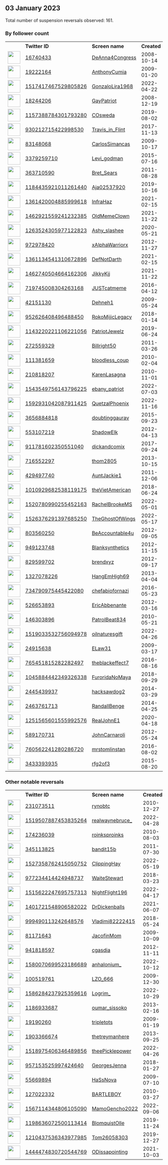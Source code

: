 
## 03 January 2023
Total number of suspension reversals observed: 161.

### By follower count
<table><tr><th></th><th align="left">Twitter ID</th><th align="left">Screen name</th>
<th align="left">Created</th><th align="left">Status</th><th align="left">Suspended</th><th align="left">Followers</th>
<tr><td><a href="https://pbs.twimg.com/profile_images/1611146906897465345/WPve2TFa_normal.jpg"><img src="https://pbs.twimg.com/profile_images/1611146906897465345/WPve2TFa_normal.jpg" width="40px" height="40px" align="center"/></a></td><td><a href="https://twitter.com/intent/user?user_id=16740433">16740433</a></td><td><a href="https://twitter.com/DeAnna4Congress">DeAnna4Congress</a></td><td>2008-10-14</td><td align="center"></td><td></td><td>289341</td></tr>
<tr><td><a href="https://pbs.twimg.com/profile_images/712839804942204928/qnCGVmwB_normal.jpg"><img src="https://pbs.twimg.com/profile_images/712839804942204928/qnCGVmwB_normal.jpg" width="40px" height="40px" align="center"/></a></td><td><a href="https://twitter.com/intent/user?user_id=19222164">19222164</a></td><td><a href="https://twitter.com/AnthonyCumia">AnthonyCumia</a></td><td>2009-01-20</td><td align="center"></td><td></td><td>234277</td></tr>
<tr><td><a href="https://pbs.twimg.com/profile_images/1615668868420182019/U-1amq0u_normal.jpg"><img src="https://pbs.twimg.com/profile_images/1615668868420182019/U-1amq0u_normal.jpg" width="40px" height="40px" align="center"/></a></td><td><a href="https://twitter.com/intent/user?user_id=1517417467529805826">1517417467529805826</a></td><td><a href="https://twitter.com/GonzaloLira1968">GonzaloLira1968</a></td><td>2022-04-22</td><td align="center"></td><td>2022-09-13</td><td>117949</td></tr>
<tr><td><a href="https://pbs.twimg.com/profile_images/1654126088484950017/MRaYysji_normal.jpg"><img src="https://pbs.twimg.com/profile_images/1654126088484950017/MRaYysji_normal.jpg" width="40px" height="40px" align="center"/></a></td><td><a href="https://twitter.com/intent/user?user_id=18244206">18244206</a></td><td><a href="https://twitter.com/GayPatriot">GayPatriot</a></td><td>2008-12-19</td><td align="center"></td><td></td><td>65955</td></tr>
<tr><td><a href="https://pbs.twimg.com/profile_images/1157389293901365248/n9ooC0xx_normal.jpg"><img src="https://pbs.twimg.com/profile_images/1157389293901365248/n9ooC0xx_normal.jpg" width="40px" height="40px" align="center"/></a></td><td><a href="https://twitter.com/intent/user?user_id=1157388784301793280">1157388784301793280</a></td><td><a href="https://twitter.com/COsweda">COsweda</a></td><td>2019-08-02</td><td align="center"></td><td></td><td>63817</td></tr>
<tr><td><a href="https://pbs.twimg.com/profile_images/1655272809277399045/XvA_wlOI_normal.jpg"><img src="https://pbs.twimg.com/profile_images/1655272809277399045/XvA_wlOI_normal.jpg" width="40px" height="40px" align="center"/></a></td><td><a href="https://twitter.com/intent/user?user_id=930212715422998530">930212715422998530</a></td><td><a href="https://twitter.com/Travis_in_Flint">Travis_in_Flint</a></td><td>2017-11-13</td><td align="center"></td><td>2022-04-10</td><td>57513</td></tr>
<tr><td><a href="https://pbs.twimg.com/profile_images/1350186448046080000/wvdSxY8X_normal.jpg"><img src="https://pbs.twimg.com/profile_images/1350186448046080000/wvdSxY8X_normal.jpg" width="40px" height="40px" align="center"/></a></td><td><a href="https://twitter.com/intent/user?user_id=83148068">83148068</a></td><td><a href="https://twitter.com/CarlosSimancas">CarlosSimancas</a></td><td>2009-10-17</td><td align="center"></td><td>2022-04-29</td><td>54473</td></tr>
<tr><td><a href="https://pbs.twimg.com/profile_images/1525160513113669632/ykHrqpI-_normal.jpg"><img src="https://pbs.twimg.com/profile_images/1525160513113669632/ykHrqpI-_normal.jpg" width="40px" height="40px" align="center"/></a></td><td><a href="https://twitter.com/intent/user?user_id=3379259710">3379259710</a></td><td><a href="https://twitter.com/Levi_godman">Levi_godman</a></td><td>2015-07-16</td><td align="center">🚫</td><td>2022-09-27</td><td>53958</td></tr>
<tr><td><a href="https://pbs.twimg.com/profile_images/1440300695706431497/NjowAdIt_normal.jpg"><img src="https://pbs.twimg.com/profile_images/1440300695706431497/NjowAdIt_normal.jpg" width="40px" height="40px" align="center"/></a></td><td><a href="https://twitter.com/intent/user?user_id=363710590">363710590</a></td><td><a href="https://twitter.com/Bret_Sears">Bret_Sears</a></td><td>2011-08-28</td><td align="center"></td><td>2022-07-16</td><td>53527</td></tr>
<tr><td><a href="https://pbs.twimg.com/profile_images/1654843116396990465/6ATvgfyE_normal.jpg"><img src="https://pbs.twimg.com/profile_images/1654843116396990465/6ATvgfyE_normal.jpg" width="40px" height="40px" align="center"/></a></td><td><a href="https://twitter.com/intent/user?user_id=1184435921011261440">1184435921011261440</a></td><td><a href="https://twitter.com/Aja02537920">Aja02537920</a></td><td>2019-10-16</td><td align="center"></td><td>2022-08-06</td><td>31873</td></tr>
<tr><td><a href="https://pbs.twimg.com/profile_images/1612978565573754882/KuvJgcXR_normal.jpg"><img src="https://pbs.twimg.com/profile_images/1612978565573754882/KuvJgcXR_normal.jpg" width="40px" height="40px" align="center"/></a></td><td><a href="https://twitter.com/intent/user?user_id=1361420004885999618">1361420004885999618</a></td><td><a href="https://twitter.com/InfraHaz">InfraHaz</a></td><td>2021-02-15</td><td align="center"></td><td>2022-09-07</td><td>28818</td></tr>
<tr><td><a href="https://pbs.twimg.com/profile_images/1613610189399130127/9OCI7Ym__normal.jpg"><img src="https://pbs.twimg.com/profile_images/1613610189399130127/9OCI7Ym__normal.jpg" width="40px" height="40px" align="center"/></a></td><td><a href="https://twitter.com/intent/user?user_id=1462921559241232385">1462921559241232385</a></td><td><a href="https://twitter.com/OldMemeClown">OldMemeClown</a></td><td>2021-11-22</td><td align="center"></td><td>2022-11-20</td><td>26741</td></tr>
<tr><td><a href="https://pbs.twimg.com/profile_images/1613470331020218372/W1O_iuFE_normal.jpg"><img src="https://pbs.twimg.com/profile_images/1613470331020218372/W1O_iuFE_normal.jpg" width="40px" height="40px" align="center"/></a></td><td><a href="https://twitter.com/intent/user?user_id=1263524305977122823">1263524305977122823</a></td><td><a href="https://twitter.com/Ashy_slashee">Ashy_slashee</a></td><td>2020-05-21</td><td align="center"></td><td>2022-12-14</td><td>24877</td></tr>
<tr><td><a href="https://pbs.twimg.com/profile_images/1426747668592619522/LBqernJM_normal.jpg"><img src="https://pbs.twimg.com/profile_images/1426747668592619522/LBqernJM_normal.jpg" width="40px" height="40px" align="center"/></a></td><td><a href="https://twitter.com/intent/user?user_id=972978420">972978420</a></td><td><a href="https://twitter.com/xAlphaWarriorx">xAlphaWarriorx</a></td><td>2012-11-27</td><td align="center"></td><td>2022-08-05</td><td>21632</td></tr>
<tr><td><a href="https://pbs.twimg.com/profile_images/1361134663754997762/0IyJAdDV_normal.jpg"><img src="https://pbs.twimg.com/profile_images/1361134663754997762/0IyJAdDV_normal.jpg" width="40px" height="40px" align="center"/></a></td><td><a href="https://twitter.com/intent/user?user_id=1361134541310672896">1361134541310672896</a></td><td><a href="https://twitter.com/DefNotDarth">DefNotDarth</a></td><td>2021-02-15</td><td align="center"></td><td>2022-04-09</td><td>20620</td></tr>
<tr><td><a href="https://pbs.twimg.com/profile_images/1499913297889742850/FyZ_xnTo_normal.jpg"><img src="https://pbs.twimg.com/profile_images/1499913297889742850/FyZ_xnTo_normal.jpg" width="40px" height="40px" align="center"/></a></td><td><a href="https://twitter.com/intent/user?user_id=1462740504664162306">1462740504664162306</a></td><td><a href="https://twitter.com/JikkyKjj">JikkyKjj</a></td><td>2021-11-22</td><td align="center"></td><td>2022-03-15</td><td>17401</td></tr>
<tr><td><a href="https://pbs.twimg.com/profile_images/1643402283818811392/g5vLL8lS_normal.jpg"><img src="https://pbs.twimg.com/profile_images/1643402283818811392/g5vLL8lS_normal.jpg" width="40px" height="40px" align="center"/></a></td><td><a href="https://twitter.com/intent/user?user_id=719745008304263168">719745008304263168</a></td><td><a href="https://twitter.com/JUSTcatmeme">JUSTcatmeme</a></td><td>2016-04-12</td><td align="center"></td><td>2022-05-02</td><td>14751</td></tr>
<tr><td><a href="https://pbs.twimg.com/profile_images/1477314552081620996/ku05VkLN_normal.jpg"><img src="https://pbs.twimg.com/profile_images/1477314552081620996/ku05VkLN_normal.jpg" width="40px" height="40px" align="center"/></a></td><td><a href="https://twitter.com/intent/user?user_id=42151130">42151130</a></td><td><a href="https://twitter.com/Dehneh1">Dehneh1</a></td><td>2009-05-24</td><td align="center"></td><td>2022-11-10</td><td>13425</td></tr>
<tr><td><a href="https://pbs.twimg.com/profile_images/1586909725874180096/FqPAvhUS_normal.jpg"><img src="https://pbs.twimg.com/profile_images/1586909725874180096/FqPAvhUS_normal.jpg" width="40px" height="40px" align="center"/></a></td><td><a href="https://twitter.com/intent/user?user_id=952626408496488450">952626408496488450</a></td><td><a href="https://twitter.com/RokoMijicLegacy">RokoMijicLegacy</a></td><td>2018-01-14</td><td align="center">🔒</td><td>2022-12-13</td><td>12041</td></tr>
<tr><td><a href="https://pbs.twimg.com/profile_images/1635894123755622400/CDyx3a0J_normal.jpg"><img src="https://pbs.twimg.com/profile_images/1635894123755622400/CDyx3a0J_normal.jpg" width="40px" height="40px" align="center"/></a></td><td><a href="https://twitter.com/intent/user?user_id=1143220221106221056">1143220221106221056</a></td><td><a href="https://twitter.com/PatriotJewelz">PatriotJewelz</a></td><td>2019-06-24</td><td align="center"></td><td>2022-12-30</td><td>10937</td></tr>
<tr><td><a href="https://pbs.twimg.com/profile_images/959557641985929216/yTZcYfxv_normal.jpg"><img src="https://pbs.twimg.com/profile_images/959557641985929216/yTZcYfxv_normal.jpg" width="40px" height="40px" align="center"/></a></td><td><a href="https://twitter.com/intent/user?user_id=272559329">272559329</a></td><td><a href="https://twitter.com/Billright50">Billright50</a></td><td>2011-03-26</td><td align="center"></td><td></td><td>10515</td></tr>
<tr><td><a href="https://pbs.twimg.com/profile_images/878204434785939456/mY8MA47D_normal.jpg"><img src="https://pbs.twimg.com/profile_images/878204434785939456/mY8MA47D_normal.jpg" width="40px" height="40px" align="center"/></a></td><td><a href="https://twitter.com/intent/user?user_id=111381659">111381659</a></td><td><a href="https://twitter.com/bloodless_coup">bloodless_coup</a></td><td>2010-02-04</td><td align="center"></td><td></td><td>10146</td></tr>
<tr><td><a href="https://pbs.twimg.com/profile_images/1654473220307800065/2oUcep_U_normal.jpg"><img src="https://pbs.twimg.com/profile_images/1654473220307800065/2oUcep_U_normal.jpg" width="40px" height="40px" align="center"/></a></td><td><a href="https://twitter.com/intent/user?user_id=210818207">210818207</a></td><td><a href="https://twitter.com/KarenLasagna">KarenLasagna</a></td><td>2010-11-01</td><td align="center"></td><td></td><td>9813</td></tr>
<tr><td><a href="https://pbs.twimg.com/profile_images/1569018279863132166/fnHM0K_n_normal.jpg"><img src="https://pbs.twimg.com/profile_images/1569018279863132166/fnHM0K_n_normal.jpg" width="40px" height="40px" align="center"/></a></td><td><a href="https://twitter.com/intent/user?user_id=1543549756143796225">1543549756143796225</a></td><td><a href="https://twitter.com/ebany_patriot">ebany_patriot</a></td><td>2022-07-03</td><td align="center"></td><td>2022-12-20</td><td>9467</td></tr>
<tr><td><a href="https://pbs.twimg.com/profile_images/1610295595998089219/M1zknsa4_normal.jpg"><img src="https://pbs.twimg.com/profile_images/1610295595998089219/M1zknsa4_normal.jpg" width="40px" height="40px" align="center"/></a></td><td><a href="https://twitter.com/intent/user?user_id=1592931042087911425">1592931042087911425</a></td><td><a href="https://twitter.com/QuetzalPhoenix">QuetzalPhoenix</a></td><td>2022-11-16</td><td align="center"></td><td>2023-01-03</td><td>9116</td></tr>
<tr><td><a href="https://pbs.twimg.com/profile_images/1628958415476396033/vEVpNJtA_normal.jpg"><img src="https://pbs.twimg.com/profile_images/1628958415476396033/vEVpNJtA_normal.jpg" width="40px" height="40px" align="center"/></a></td><td><a href="https://twitter.com/intent/user?user_id=3656884818">3656884818</a></td><td><a href="https://twitter.com/doubtinggaurav">doubtinggaurav</a></td><td>2015-09-23</td><td align="center"></td><td></td><td>7585</td></tr>
<tr><td><a href="https://pbs.twimg.com/profile_images/1633656200293236736/_r4IT2EH_normal.jpg"><img src="https://pbs.twimg.com/profile_images/1633656200293236736/_r4IT2EH_normal.jpg" width="40px" height="40px" align="center"/></a></td><td><a href="https://twitter.com/intent/user?user_id=553107219">553107219</a></td><td><a href="https://twitter.com/ShadowElk">ShadowElk</a></td><td>2012-04-13</td><td align="center"></td><td></td><td>6177</td></tr>
<tr><td><a href="https://pbs.twimg.com/profile_images/1331756536247541762/GXRzzMWd_normal.jpg"><img src="https://pbs.twimg.com/profile_images/1331756536247541762/GXRzzMWd_normal.jpg" width="40px" height="40px" align="center"/></a></td><td><a href="https://twitter.com/intent/user?user_id=911781602350551040">911781602350551040</a></td><td><a href="https://twitter.com/dickandcomix">dickandcomix</a></td><td>2017-09-24</td><td align="center"></td><td></td><td>6172</td></tr>
<tr><td><a href="https://pbs.twimg.com/profile_images/565310780518985729/HIsjSfZd_normal.jpeg"><img src="https://pbs.twimg.com/profile_images/565310780518985729/HIsjSfZd_normal.jpeg" width="40px" height="40px" align="center"/></a></td><td><a href="https://twitter.com/intent/user?user_id=716552297">716552297</a></td><td><a href="https://twitter.com/thom2805">thom2805</a></td><td>2013-10-15</td><td align="center"></td><td></td><td>6078</td></tr>
<tr><td><a href="https://pbs.twimg.com/profile_images/1034980789077852160/h7s-KGAc_normal.jpg"><img src="https://pbs.twimg.com/profile_images/1034980789077852160/h7s-KGAc_normal.jpg" width="40px" height="40px" align="center"/></a></td><td><a href="https://twitter.com/intent/user?user_id=429497740">429497740</a></td><td><a href="https://twitter.com/AuntJackie1">AuntJackie1</a></td><td>2011-12-06</td><td align="center"></td><td></td><td>5630</td></tr>
<tr><td><a href="https://pbs.twimg.com/profile_images/1020144722952667137/LH1uGwyL_normal.jpg"><img src="https://pbs.twimg.com/profile_images/1020144722952667137/LH1uGwyL_normal.jpg" width="40px" height="40px" align="center"/></a></td><td><a href="https://twitter.com/intent/user?user_id=1010929682538119175">1010929682538119175</a></td><td><a href="https://twitter.com/theVietAmerican">theVietAmerican</a></td><td>2018-06-24</td><td align="center"></td><td></td><td>5485</td></tr>
<tr><td><a href="https://pbs.twimg.com/profile_images/1581101307544354816/ie-pCKIw_normal.jpg"><img src="https://pbs.twimg.com/profile_images/1581101307544354816/ie-pCKIw_normal.jpg" width="40px" height="40px" align="center"/></a></td><td><a href="https://twitter.com/intent/user?user_id=1520780990255452163">1520780990255452163</a></td><td><a href="https://twitter.com/RachelBrookeMS">RachelBrookeMS</a></td><td>2022-05-01</td><td align="center"></td><td>2022-12-16</td><td>5223</td></tr>
<tr><td><a href="https://pbs.twimg.com/profile_images/1526377123757400065/bdn4kUeD_normal.jpg"><img src="https://pbs.twimg.com/profile_images/1526377123757400065/bdn4kUeD_normal.jpg" width="40px" height="40px" align="center"/></a></td><td><a href="https://twitter.com/intent/user?user_id=1526376291397685250">1526376291397685250</a></td><td><a href="https://twitter.com/TheGhostOfWings">TheGhostOfWings</a></td><td>2022-05-17</td><td align="center"></td><td>2022-08-14</td><td>4504</td></tr>
<tr><td><a href="https://pbs.twimg.com/profile_images/803060449180794881/6SH1tWYa_normal.jpg"><img src="https://pbs.twimg.com/profile_images/803060449180794881/6SH1tWYa_normal.jpg" width="40px" height="40px" align="center"/></a></td><td><a href="https://twitter.com/intent/user?user_id=803560250">803560250</a></td><td><a href="https://twitter.com/BeAccountable4u">BeAccountable4u</a></td><td>2012-09-05</td><td align="center"></td><td>2022-12-06</td><td>4342</td></tr>
<tr><td><a href="https://pbs.twimg.com/profile_images/1321294788252061698/Cba1wFHu_normal.jpg"><img src="https://pbs.twimg.com/profile_images/1321294788252061698/Cba1wFHu_normal.jpg" width="40px" height="40px" align="center"/></a></td><td><a href="https://twitter.com/intent/user?user_id=949123748">949123748</a></td><td><a href="https://twitter.com/Blanksynthetics">Blanksynthetics</a></td><td>2012-11-15</td><td align="center"></td><td></td><td>4250</td></tr>
<tr><td><a href="https://pbs.twimg.com/profile_images/1535986195594985474/92_mvkEu_normal.png"><img src="https://pbs.twimg.com/profile_images/1535986195594985474/92_mvkEu_normal.png" width="40px" height="40px" align="center"/></a></td><td><a href="https://twitter.com/intent/user?user_id=829599702">829599702</a></td><td><a href="https://twitter.com/brendxyz">brendxyz</a></td><td>2012-09-17</td><td align="center"></td><td>2022-12-18</td><td>4005</td></tr>
<tr><td><a href="https://pbs.twimg.com/profile_images/1614661577973829633/N9xI-jmB_normal.jpg"><img src="https://pbs.twimg.com/profile_images/1614661577973829633/N9xI-jmB_normal.jpg" width="40px" height="40px" align="center"/></a></td><td><a href="https://twitter.com/intent/user?user_id=1327078226">1327078226</a></td><td><a href="https://twitter.com/HangEmHigh69">HangEmHigh69</a></td><td>2013-04-04</td><td align="center"></td><td></td><td>3813</td></tr>
<tr><td><a href="https://pbs.twimg.com/profile_images/1348829577544658944/Ls810XDH_normal.jpg"><img src="https://pbs.twimg.com/profile_images/1348829577544658944/Ls810XDH_normal.jpg" width="40px" height="40px" align="center"/></a></td><td><a href="https://twitter.com/intent/user?user_id=734790975445422080">734790975445422080</a></td><td><a href="https://twitter.com/chefabiofornazi">chefabiofornazi</a></td><td>2016-05-23</td><td align="center"></td><td>2022-11-29</td><td>3738</td></tr>
<tr><td><a href="https://pbs.twimg.com/profile_images/1544579387441438720/udSI1J5T_normal.jpg"><img src="https://pbs.twimg.com/profile_images/1544579387441438720/udSI1J5T_normal.jpg" width="40px" height="40px" align="center"/></a></td><td><a href="https://twitter.com/intent/user?user_id=526653893">526653893</a></td><td><a href="https://twitter.com/EricAbbenante">EricAbbenante</a></td><td>2012-03-16</td><td align="center"></td><td>2022-09-30</td><td>3590</td></tr>
<tr><td><a href="https://pbs.twimg.com/profile_images/1492275324180213765/B9OagD3y_normal.jpg"><img src="https://pbs.twimg.com/profile_images/1492275324180213765/B9OagD3y_normal.jpg" width="40px" height="40px" align="center"/></a></td><td><a href="https://twitter.com/intent/user?user_id=146303896">146303896</a></td><td><a href="https://twitter.com/PatrolBeat834">PatrolBeat834</a></td><td>2010-05-21</td><td align="center"></td><td>2022-10-29</td><td>3530</td></tr>
<tr><td><a href="https://pbs.twimg.com/profile_images/1629522706843729920/YcwmAZID_normal.jpg"><img src="https://pbs.twimg.com/profile_images/1629522706843729920/YcwmAZID_normal.jpg" width="40px" height="40px" align="center"/></a></td><td><a href="https://twitter.com/intent/user?user_id=1519033532756094978">1519033532756094978</a></td><td><a href="https://twitter.com/oilnaturesgift">oilnaturesgift</a></td><td>2022-04-26</td><td align="center"></td><td>2022-12-16</td><td>3495</td></tr>
<tr><td><a href="https://pbs.twimg.com/profile_images/1621726480102477824/6AWHLvTd_normal.jpg"><img src="https://pbs.twimg.com/profile_images/1621726480102477824/6AWHLvTd_normal.jpg" width="40px" height="40px" align="center"/></a></td><td><a href="https://twitter.com/intent/user?user_id=24915638">24915638</a></td><td><a href="https://twitter.com/ELaw31">ELaw31</a></td><td>2009-03-17</td><td align="center"></td><td></td><td>3480</td></tr>
<tr><td><a href="https://pbs.twimg.com/profile_images/1618750736040595456/tunjMTDC_normal.jpg"><img src="https://pbs.twimg.com/profile_images/1618750736040595456/tunjMTDC_normal.jpg" width="40px" height="40px" align="center"/></a></td><td><a href="https://twitter.com/intent/user?user_id=765451815282282497">765451815282282497</a></td><td><a href="https://twitter.com/theblackeffect7">theblackeffect7</a></td><td>2016-08-16</td><td align="center"></td><td>2022-12-14</td><td>3391</td></tr>
<tr><td><a href="https://pbs.twimg.com/profile_images/1646094818328625153/x9j15dB6_normal.jpg"><img src="https://pbs.twimg.com/profile_images/1646094818328625153/x9j15dB6_normal.jpg" width="40px" height="40px" align="center"/></a></td><td><a href="https://twitter.com/intent/user?user_id=1045884442349326338">1045884442349326338</a></td><td><a href="https://twitter.com/FuroridaNoMaya">FuroridaNoMaya</a></td><td>2018-09-29</td><td align="center"></td><td>2022-09-03</td><td>2994</td></tr>
<tr><td><a href="https://pbs.twimg.com/profile_images/1638538993288527879/obZZilf2_normal.jpg"><img src="https://pbs.twimg.com/profile_images/1638538993288527879/obZZilf2_normal.jpg" width="40px" height="40px" align="center"/></a></td><td><a href="https://twitter.com/intent/user?user_id=2445439937">2445439937</a></td><td><a href="https://twitter.com/hacksawdog2">hacksawdog2</a></td><td>2014-03-29</td><td align="center"></td><td></td><td>2962</td></tr>
<tr><td><a href="https://pbs.twimg.com/profile_images/1132925453000294400/trfPteFp_normal.jpg"><img src="https://pbs.twimg.com/profile_images/1132925453000294400/trfPteFp_normal.jpg" width="40px" height="40px" align="center"/></a></td><td><a href="https://twitter.com/intent/user?user_id=2463761713">2463761713</a></td><td><a href="https://twitter.com/RandallBenge">RandallBenge</a></td><td>2014-04-25</td><td align="center"></td><td>2022-12-25</td><td>2718</td></tr>
<tr><td><a href="https://pbs.twimg.com/profile_images/1626649317162291209/VI5p7P7l_normal.jpg"><img src="https://pbs.twimg.com/profile_images/1626649317162291209/VI5p7P7l_normal.jpg" width="40px" height="40px" align="center"/></a></td><td><a href="https://twitter.com/intent/user?user_id=1251565601555992576">1251565601555992576</a></td><td><a href="https://twitter.com/RealJohnE1">RealJohnE1</a></td><td>2020-04-18</td><td align="center"></td><td></td><td>2699</td></tr>
<tr><td><a href="https://abs.twimg.com/sticky/default_profile_images/default_profile_normal.png"><img src="https://abs.twimg.com/sticky/default_profile_images/default_profile_normal.png" width="40px" height="40px" align="center"/></a></td><td><a href="https://twitter.com/intent/user?user_id=589170731">589170731</a></td><td><a href="https://twitter.com/JohnCarnaroli">JohnCarnaroli</a></td><td>2012-05-24</td><td align="center"></td><td>2022-10-29</td><td>2526</td></tr>
<tr><td><a href="https://pbs.twimg.com/profile_images/1260287122772287488/skddn1qV_normal.jpg"><img src="https://pbs.twimg.com/profile_images/1260287122772287488/skddn1qV_normal.jpg" width="40px" height="40px" align="center"/></a></td><td><a href="https://twitter.com/intent/user?user_id=760562241280286720">760562241280286720</a></td><td><a href="https://twitter.com/mrstomlinstan">mrstomlinstan</a></td><td>2016-08-02</td><td align="center"></td><td>2022-12-21</td><td>2482</td></tr>
<tr><td><a href="https://pbs.twimg.com/profile_images/1459062974153433091/CGc-9_fV_normal.jpg"><img src="https://pbs.twimg.com/profile_images/1459062974153433091/CGc-9_fV_normal.jpg" width="40px" height="40px" align="center"/></a></td><td><a href="https://twitter.com/intent/user?user_id=3433393935">3433393935</a></td><td><a href="https://twitter.com/rfg2of3">rfg2of3</a></td><td>2015-08-20</td><td align="center"></td><td>2022-10-29</td><td>2385</td></tr>
</table>

### Other notable reversals
<table><tr><th></th><th align="left">Twitter ID</th><th align="left">Screen name</th>
<th align="left">Created</th><th align="left">Status</th><th align="left">Suspended</th><th align="left">Followers</th>
<tr><td><a href="https://pbs.twimg.com/profile_images/908841680593473536/zXbYWyVN_normal.jpg"><img src="https://pbs.twimg.com/profile_images/908841680593473536/zXbYWyVN_normal.jpg" width="40px" height="40px" align="center"/></a></td><td><a href="https://twitter.com/intent/user?user_id=231073511">231073511</a></td><td><a href="https://twitter.com/rynobtc">rynobtc</a></td><td>2010-12-27</td><td align="center"></td><td>2022-12-30</td><td>606</td></tr>
<tr><td><a href="https://pbs.twimg.com/profile_images/1519508219483279362/eyImEF5h_normal.jpg"><img src="https://pbs.twimg.com/profile_images/1519508219483279362/eyImEF5h_normal.jpg" width="40px" height="40px" align="center"/></a></td><td><a href="https://twitter.com/intent/user?user_id=1519507887453835264">1519507887453835264</a></td><td><a href="https://twitter.com/realwaynebruce_">realwaynebruce_</a></td><td>2022-04-28</td><td align="center"></td><td>2022-12-17</td><td>545</td></tr>
<tr><td><a href="https://pbs.twimg.com/profile_images/1610269276245557252/2It3NOUE_normal.jpg"><img src="https://pbs.twimg.com/profile_images/1610269276245557252/2It3NOUE_normal.jpg" width="40px" height="40px" align="center"/></a></td><td><a href="https://twitter.com/intent/user?user_id=174236039">174236039</a></td><td><a href="https://twitter.com/roinksproinks">roinksproinks</a></td><td>2010-08-03</td><td align="center"></td><td>2022-12-14</td><td>203</td></tr>
<tr><td><a href="https://pbs.twimg.com/profile_images/553204713315786752/p8gWa339_normal.jpeg"><img src="https://pbs.twimg.com/profile_images/553204713315786752/p8gWa339_normal.jpeg" width="40px" height="40px" align="center"/></a></td><td><a href="https://twitter.com/intent/user?user_id=345113825">345113825</a></td><td><a href="https://twitter.com/bandit15b">bandit15b</a></td><td>2011-07-30</td><td align="center"></td><td>2022-12-14</td><td>1456</td></tr>
<tr><td><a href="https://pbs.twimg.com/profile_images/1528794121753665536/whG8ekU6_normal.jpg"><img src="https://pbs.twimg.com/profile_images/1528794121753665536/whG8ekU6_normal.jpg" width="40px" height="40px" align="center"/></a></td><td><a href="https://twitter.com/intent/user?user_id=1527358762415050752">1527358762415050752</a></td><td><a href="https://twitter.com/ClippingHay">ClippingHay</a></td><td>2022-05-19</td><td align="center"></td><td>2022-12-24</td><td>19</td></tr>
<tr><td><a href="https://pbs.twimg.com/profile_images/1486103191779430404/E9rV93-w_normal.jpg"><img src="https://pbs.twimg.com/profile_images/1486103191779430404/E9rV93-w_normal.jpg" width="40px" height="40px" align="center"/></a></td><td><a href="https://twitter.com/intent/user?user_id=977234414424948737">977234414424948737</a></td><td><a href="https://twitter.com/WaiteStewart">WaiteStewart</a></td><td>2018-03-23</td><td align="center"></td><td>2022-12-09</td><td>1325</td></tr>
<tr><td><a href="https://pbs.twimg.com/profile_images/1515622577745453065/uubPQMli_normal.jpg"><img src="https://pbs.twimg.com/profile_images/1515622577745453065/uubPQMli_normal.jpg" width="40px" height="40px" align="center"/></a></td><td><a href="https://twitter.com/intent/user?user_id=1515622247695757313">1515622247695757313</a></td><td><a href="https://twitter.com/NightFlight196">NightFlight196</a></td><td>2022-04-17</td><td align="center"></td><td>2022-11-18</td><td>1470</td></tr>
<tr><td><a href="https://pbs.twimg.com/profile_images/1621217333174849538/HvmHLJS1_normal.jpg"><img src="https://pbs.twimg.com/profile_images/1621217333174849538/HvmHLJS1_normal.jpg" width="40px" height="40px" align="center"/></a></td><td><a href="https://twitter.com/intent/user?user_id=1401721548906582022">1401721548906582022</a></td><td><a href="https://twitter.com/DrDickenballs">DrDickenballs</a></td><td>2021-06-07</td><td align="center"></td><td>2022-11-24</td><td>793</td></tr>
<tr><td><a href="https://pbs.twimg.com/profile_images/1058618320986034176/5p8FYPam_normal.jpg"><img src="https://pbs.twimg.com/profile_images/1058618320986034176/5p8FYPam_normal.jpg" width="40px" height="40px" align="center"/></a></td><td><a href="https://twitter.com/intent/user?user_id=999490113242648576">999490113242648576</a></td><td><a href="https://twitter.com/Vladimi82222415">Vladimi82222415</a></td><td>2018-05-24</td><td align="center"></td><td>2022-11-24</td><td>984</td></tr>
<tr><td><a href="https://pbs.twimg.com/profile_images/1280896905619390464/kc37miLO_normal.jpg"><img src="https://pbs.twimg.com/profile_images/1280896905619390464/kc37miLO_normal.jpg" width="40px" height="40px" align="center"/></a></td><td><a href="https://twitter.com/intent/user?user_id=81171643">81171643</a></td><td><a href="https://twitter.com/JacofinMom">JacofinMom</a></td><td>2009-10-09</td><td align="center"></td><td>2022-11-27</td><td>21</td></tr>
<tr><td><a href="https://abs.twimg.com/sticky/default_profile_images/default_profile_normal.png"><img src="https://abs.twimg.com/sticky/default_profile_images/default_profile_normal.png" width="40px" height="40px" align="center"/></a></td><td><a href="https://twitter.com/intent/user?user_id=941818597">941818597</a></td><td><a href="https://twitter.com/cgasdia">cgasdia</a></td><td>2012-11-11</td><td align="center"></td><td>2022-12-11</td><td>3</td></tr>
<tr><td><a href="https://pbs.twimg.com/profile_images/1638337581418164225/vC01Hwfj_normal.jpg"><img src="https://pbs.twimg.com/profile_images/1638337581418164225/vC01Hwfj_normal.jpg" width="40px" height="40px" align="center"/></a></td><td><a href="https://twitter.com/intent/user?user_id=1580070699523186689">1580070699523186689</a></td><td><a href="https://twitter.com/anhalonium_">anhalonium_</a></td><td>2022-10-12</td><td align="center"></td><td>2022-12-30</td><td>132</td></tr>
<tr><td><a href="https://pbs.twimg.com/profile_images/1563229546198904837/fBfKzwt2_normal.jpg"><img src="https://pbs.twimg.com/profile_images/1563229546198904837/fBfKzwt2_normal.jpg" width="40px" height="40px" align="center"/></a></td><td><a href="https://twitter.com/intent/user?user_id=100519761">100519761</a></td><td><a href="https://twitter.com/LZO_666">LZO_666</a></td><td>2009-12-30</td><td align="center"></td><td>2022-11-27</td><td>122</td></tr>
<tr><td><a href="https://pbs.twimg.com/profile_images/1604372252069355522/1pgq-fXy_normal.jpg"><img src="https://pbs.twimg.com/profile_images/1604372252069355522/1pgq-fXy_normal.jpg" width="40px" height="40px" align="center"/></a></td><td><a href="https://twitter.com/intent/user?user_id=1586284237925359616">1586284237925359616</a></td><td><a href="https://twitter.com/Logrim_">Logrim_</a></td><td>2022-10-29</td><td align="center">👋</td><td>2023-01-04</td><td>61</td></tr>
<tr><td><a href="https://pbs.twimg.com/profile_images/1225188589199220736/A7WWUWw5_normal.jpg"><img src="https://pbs.twimg.com/profile_images/1225188589199220736/A7WWUWw5_normal.jpg" width="40px" height="40px" align="center"/></a></td><td><a href="https://twitter.com/intent/user?user_id=1186933687">1186933687</a></td><td><a href="https://twitter.com/oumar_sissoko">oumar_sissoko</a></td><td>2013-02-16</td><td align="center"></td><td>2022-12-29</td><td>693</td></tr>
<tr><td><a href="https://pbs.twimg.com/profile_images/3216192253/89729af4191e2f5f40a2410b7ced8dc4_normal.jpeg"><img src="https://pbs.twimg.com/profile_images/3216192253/89729af4191e2f5f40a2410b7ced8dc4_normal.jpeg" width="40px" height="40px" align="center"/></a></td><td><a href="https://twitter.com/intent/user?user_id=19190260">19190260</a></td><td><a href="https://twitter.com/tripletots">tripletots</a></td><td>2009-01-19</td><td align="center"></td><td>2022-12-04</td><td>36</td></tr>
<tr><td><a href="https://pbs.twimg.com/profile_images/845427766971424768/Aao5594v_normal.jpg"><img src="https://pbs.twimg.com/profile_images/845427766971424768/Aao5594v_normal.jpg" width="40px" height="40px" align="center"/></a></td><td><a href="https://twitter.com/intent/user?user_id=1903366674">1903366674</a></td><td><a href="https://twitter.com/thetreymanhere">thetreymanhere</a></td><td>2013-09-25</td><td align="center"></td><td>2022-12-27</td><td>275</td></tr>
<tr><td><a href="https://pbs.twimg.com/profile_images/1518975524558749697/RC7Clndo_normal.jpg"><img src="https://pbs.twimg.com/profile_images/1518975524558749697/RC7Clndo_normal.jpg" width="40px" height="40px" align="center"/></a></td><td><a href="https://twitter.com/intent/user?user_id=1518975406346489856">1518975406346489856</a></td><td><a href="https://twitter.com/theePicklepower">theePicklepower</a></td><td>2022-04-26</td><td align="center"></td><td>2022-12-18</td><td>193</td></tr>
<tr><td><a href="https://pbs.twimg.com/profile_images/1470451755733372939/hsbXV80I_normal.jpg"><img src="https://pbs.twimg.com/profile_images/1470451755733372939/hsbXV80I_normal.jpg" width="40px" height="40px" align="center"/></a></td><td><a href="https://twitter.com/intent/user?user_id=957153525997424640">957153525997424640</a></td><td><a href="https://twitter.com/GeorgesJenna">GeorgesJenna</a></td><td>2018-01-27</td><td align="center">🔒</td><td>2022-07-16</td><td>605</td></tr>
<tr><td><a href="https://pbs.twimg.com/profile_images/625515669/Creative_Wallpaper_Fear_of_the_dark_015627__normal.jpg"><img src="https://pbs.twimg.com/profile_images/625515669/Creative_Wallpaper_Fear_of_the_dark_015627__normal.jpg" width="40px" height="40px" align="center"/></a></td><td><a href="https://twitter.com/intent/user?user_id=55669894">55669894</a></td><td><a href="https://twitter.com/HaSsNova">HaSsNova</a></td><td>2009-07-10</td><td align="center"></td><td>2022-12-13</td><td>275</td></tr>
<tr><td><a href="https://abs.twimg.com/sticky/default_profile_images/default_profile_normal.png"><img src="https://abs.twimg.com/sticky/default_profile_images/default_profile_normal.png" width="40px" height="40px" align="center"/></a></td><td><a href="https://twitter.com/intent/user?user_id=127022332">127022332</a></td><td><a href="https://twitter.com/BARTLEBOY">BARTLEBOY</a></td><td>2010-03-27</td><td align="center"></td><td>2022-07-13</td><td>1149</td></tr>
<tr><td><a href="https://pbs.twimg.com/profile_images/1567115972183465991/ZgRPPu6f_normal.jpg"><img src="https://pbs.twimg.com/profile_images/1567115972183465991/ZgRPPu6f_normal.jpg" width="40px" height="40px" align="center"/></a></td><td><a href="https://twitter.com/intent/user?user_id=1567114344806105090">1567114344806105090</a></td><td><a href="https://twitter.com/MamoGencho2022">MamoGencho2022</a></td><td>2022-09-06</td><td align="center">🚫</td><td>2023-01-01</td><td>162</td></tr>
<tr><td><a href="https://pbs.twimg.com/profile_images/1198638643134504961/42d8YzcH_normal.jpg"><img src="https://pbs.twimg.com/profile_images/1198638643134504961/42d8YzcH_normal.jpg" width="40px" height="40px" align="center"/></a></td><td><a href="https://twitter.com/intent/user?user_id=1198636072500113414">1198636072500113414</a></td><td><a href="https://twitter.com/BlomquistOlle">BlomquistOlle</a></td><td>2019-11-24</td><td align="center">🔒</td><td>2022-12-30</td><td>34</td></tr>
<tr><td><a href="https://pbs.twimg.com/profile_images/1651981573682782209/UMtxHrTP_normal.jpg"><img src="https://pbs.twimg.com/profile_images/1651981573682782209/UMtxHrTP_normal.jpg" width="40px" height="40px" align="center"/></a></td><td><a href="https://twitter.com/intent/user?user_id=1210437536343977985">1210437536343977985</a></td><td><a href="https://twitter.com/Tom26058303">Tom26058303</a></td><td>2019-12-27</td><td align="center"></td><td>2022-07-16</td><td>2114</td></tr>
<tr><td><a href="https://pbs.twimg.com/profile_images/1623656483761037313/WZvF0Gw-_normal.jpg"><img src="https://pbs.twimg.com/profile_images/1623656483761037313/WZvF0Gw-_normal.jpg" width="40px" height="40px" align="center"/></a></td><td><a href="https://twitter.com/intent/user?user_id=1444474830720544769">1444474830720544769</a></td><td><a href="https://twitter.com/ODissapointing">ODissapointing</a></td><td>2021-10-03</td><td align="center">🚫</td><td>2022-08-19</td><td>744</td></tr>
</table>
